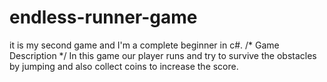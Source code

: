 # endless-runner-game
it is my second game and
I'm a complete beginner in c#. 
/* Game Description */
In this game our player runs and try to survive the obstacles by jumping and also collect coins to increase the score.
